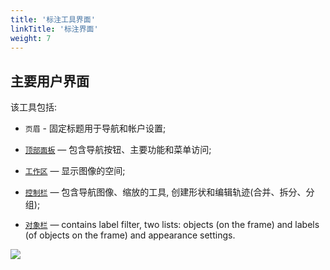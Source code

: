 ```yaml
---
title: '标注工具界面'
linkTitle: '标注界面'
weight: 7
---
```


## 主要用户界面

该工具包括:

- `页眉` - 固定标题用于导航和帐户设置;

- [`顶部面板`](/docs/manual/basics/top-panel/) — 包含导航按钮、主要功能和菜单访问;

- [`工作区`](/docs/manual/basics/workspace/) — 显示图像的空间;

- [`控制栏`](/docs/manual/basics/controls-sidebar/) — 包含导航图像、缩放的工具,
  创建形状和编辑轨迹(合并、拆分、分组);

- [`对象栏`](/docs/manual/basics/objects-sidebar/) — contains label filter, two lists:
  objects (on the frame) and labels (of objects on the frame) and appearance settings.

![](/images/image034_detrac.jpg)


